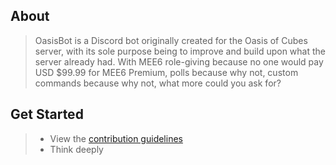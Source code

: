 ## About
> OasisBot is a Discord bot originally created for the Oasis of Cubes server, with its sole purpose being to improve and build upon what the server already had. With MEE6 role-giving because no one would pay USD $99.99 for MEE6 Premium, polls because why not, custom commands because why not, what more could you ask for?

## Get Started
>- View the [contribution guidelines](https://github.com/Miapolis/OasisBot/blob/master/docs/CONTRIBUTING.md)
>- Think deeply
